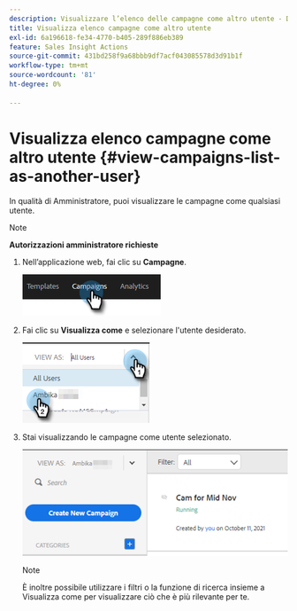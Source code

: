 ```yaml
---
description: Visualizzare l’elenco delle campagne come altro utente - Documentazione di Marketo - Documentazione del prodotto
title: Visualizza elenco campagne come altro utente
exl-id: 6a196618-fe34-4770-b405-289f886eb389
feature: Sales Insight Actions
source-git-commit: 431bd258f9a68bbb9df7acf043085578d3d91b1f
workflow-type: tm+mt
source-wordcount: '81'
ht-degree: 0%

---
```


# Visualizza elenco campagne come altro utente {#view-campaigns-list-as-another-user}

In qualità di Amministratore, puoi visualizzare le campagne come qualsiasi utente.

>[!NOTE]
>
>**Autorizzazioni amministratore richieste**

1. Nell’applicazione web, fai clic su **Campagne**.

   ![](assets/view-campaigns-list-as-another-user-1.png)

1. Fai clic su **Visualizza come** e selezionare l&#39;utente desiderato.

   ![](assets/view-campaigns-list-as-another-user-2.png)

1. Stai visualizzando le campagne come utente selezionato.

   ![](assets/view-campaigns-list-as-another-user-3.png)

   >[!NOTE]
   >
   >È inoltre possibile utilizzare i filtri o la funzione di ricerca insieme a Visualizza come per visualizzare ciò che è più rilevante per te.
